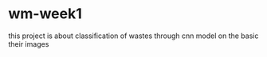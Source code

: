 # wm-week1
this project is about classification of wastes through cnn model on the basic their images

